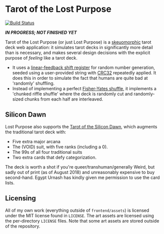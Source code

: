 # Tarot of the Lost Purpose

[![Build Status](https://travis-ci.org/deifactor/lost-purpose.svg?branch=master)](https://travis-ci.org/deifactor/lost-purpose)

***IN PROGRESS; NOT FINISHED YET***

Tarot of the Lost Purpose (or just Lost Purpose) is a
[skeuomorphic](https://en.wikipedia.org/wiki/Skeuomorph) tarot deck web
application: it simulates tarot decks in significantly more detail than is
necessary, and makes several design decisions with the explicit purpose of
*feeling* like a tarot deck.

* It uses a [linear-feedback shift
  register](https://en.wikipedia.org/wiki/Linear-feedback_shift_register) for
  random number generation, seeded using a user-provided string with
  [CRC32](https://en.wikipedia.org/wiki/Cyclic_redundancy_check) repeatedly
  applied. It does this in order to simulate the fact that humans are quite bad
  at 'randomly' shuffling.
* Instead of implementing a perfect [Fisher-Yates
  shuffle](https://en.wikipedia.org/wiki/Fisher%E2%80%93Yates_shuffle), it
  implements a 'chunked riffle shuffle' where the deck is randomly cut and
  randomly-sized chunks from each half are interleaved.

## Silicon Dawn

Lost Purpose also supports the [Tarot of the Silicon
Dawn](http://egypt.urnash.com/tarot/), which augments the traditional tarot deck
with:
* Five extra major arcana
* The (VOID) suit, with five ranks (including a 0).
* The 99s of all four traditional suits
* Two extra cards that defy categorization.

The deck is worth a shot if you're queer/transhuman/generally Weird, but sadly
out of print (as of August 2018) and unreasonably expensive to buy second-hand.
Egypt Urnash has kindly given me permission to use the card lists.

## Licensing

All of my own work (everything outside of `frontend/assets`) is licensed under
the MIT license found in `LICENSE`. The art assets are licensed using the
per-directory `LICENSE` files. Note that some art assets are stored outside of
the repository.

